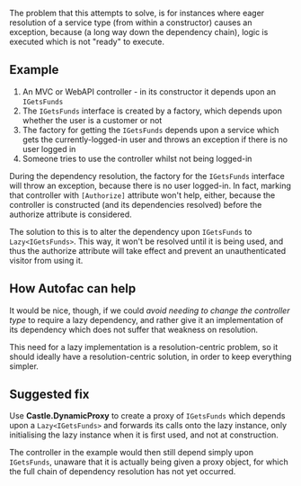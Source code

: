 The problem that this attempts to solve, is for instances where eager resolution of a service type (from within a constructor) causes an exception, because (a long way down the dependency chain), logic is executed which is not "ready" to execute.

## Example
1. An MVC or WebAPI controller - in its constructor it depends upon an `IGetsFunds`
2. The `IGetsFunds` interface is created by a factory, which depends upon whether the user is a customer or not
3. The factory for getting the `IGetsFunds` depends upon a service which gets the currently-logged-in user and throws an exception if there is no user logged in
4. Someone tries to use the controller whilst not being logged-in

During the dependency resolution, the factory for the `IGetsFunds` interface will throw an exception, because there is no user logged-in.  In fact, marking that controller with `[Authorize]` attribute won't help, either, because the controller is constructed (and its dependencies resolved) before the authorize attribute is considered.

The solution to this is to alter the dependency upon `IGetsFunds` to `Lazy<IGetsFunds>`.  This way, it won't be resolved until it is being used, and thus the authorize attribute will take effect and prevent an unauthenticated visitor from using it.

## How Autofac can help
It would be nice, though, if we could *avoid needing to change the controller type* to require a lazy dependency, and rather give it an implementation of its dependency which does not suffer that weakness on resolution.

This need for a lazy implementation is a resolution-centric problem, so it should ideally have a resolution-centric solution, in order to keep everything simpler.

## Suggested fix
Use **Castle.DynamicProxy** to create a proxy of `IGetsFunds` which depends upon a `Lazy<IGetsFunds>` and forwards its calls onto the lazy instance, only initialising the lazy instance when it is first used, and not at construction.

The controller in the example would then still depend simply upon `IGetsFunds`, unaware that it is actually being given a proxy object, for which the full chain of dependency resolution has not yet occurred.